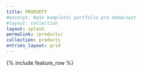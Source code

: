 ```yaml
---
title: PRODUKTY
#excerpt: Naše kompletní portfolio pro domácnost
#layout: collection
layout: splash
permalink: /products/
collection: products
entries_layout: grid
---
```

{% include feature_row %}
